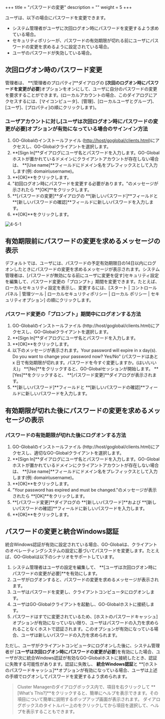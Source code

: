 
+++
title = "パスワードの変更"
description = ""
weight = 5
+++

ユーザは、以下の場合にパスワードを変更できます。

* システム管理者がユーザに次回ログオン時にパスワードを変更するよう求めている場合。
* セキュリティポリシーが、パスワードの有効期限が切れる前にユーザにパスワードの変更を求めるように設定されている場合。
* ユーザのパスワードが失効している場合。

## 次回ログオン時のパスワード変更

管理者は、 **[管理者のプロパティ]**ダイアログの **[次回のログオン時にパスワードを変更が必要**]オプションをオンにして、ユーザに自分のパスワードの変更を要求することができます。(ローカルアカウントの場合、このダイアログにアクセスするには、[マイコンピュータ]、[管理]、[ローカルユーザとグループ]、[ユーザ]、[プロパティ]の順にクリックします)。

### ユーザアカウントに対し[ユーザは次回ログオン時にパスワードの変更が必要]オプションが有効になっている場合のサインイン方法

1. GO-Globalのインストールファイル ([http://host/goglobal/clients.html](http://server/logon.html))にアクセスし、GO-Globalクライアントを選択します。
2. **[Sign In]**ダイアログにユーザ名とパスワードを入力します。GO-Globalホストが置かれているドメインにクライアントアカウントが存在しない場合は、 **[Use name]**フィールドにドメイン名をプレフィックスとして入力します(例: domain\username)。
3. **[OK]**をクリックします。
4. "初回ログオン時にパスワードを変更する必要があります。"のメッセージが示されたら **[OK]**をクリックします。
5. **[パスワードの変更]**ダイアログの **[新しいパスワード]**フィールドと **[新しいパスワードの確認]**フィールドに新しいパスワードを入力します。
6. **[OK]**をクリックします。

![4-5-1](/img/4-5-1.png) 

## 有効期限前にパスワードの変更を求めるメッセージの表示

デフォルトでは、ユーザには、パスワードの予定有効期限日の14日以内にログオンしたときにパスワードの変更を求めるメッセージが表示されます。システム管理者は、[パスワードが無効になる前にユーザに変更を促す]セキュリティ設定を編集して、パスワード変更の「プロンプト」期間を変更できます。たとえば、ローカルセキュリティ設定を表示し、変更するには、[スタート | コントロールパネル | 管理ツール | ローカルセキュリティポリシー | ローカル ポリシー | セキュリティオプション] の順にクリックします。

### パスワード変更の「プロンプト」期間中にログオンする方法

1. GO-Globalのインストールファイル (http://host/goglobal/clients.html)にアクセスし、GO-Globalクライアントを選択します。
2. **[Sign In]**ダイアログにユーザ名とパスワードを入力します。
3. **[OK]**をクリックします。
4. 以下のメッセージが表示されます。Your password will expire in x day(s). Do you want to change your password now? Yes/No" (パスワードはあと x 日で有効期限が切れます。パスワードを今すぐ変更しますか。(はい/いいえ)」 **[No]**をクリックすると、GO-Globalセッションが開始します。 **[Yes]**をクリックすると、 **[パスワード変更]**ダイアログが表示されます。
5. **[新しいパスワード]**フィールドと **[新しいパスワードの確認]**フィールドに新しいパスワードを入力します。

## 有効期限が切れた後にパスワードの変更を求めるメッセージの表示

### パスワードの有効期限が切れた後にログオンする方法

1. GO-Globalのインストールファイル (http://host/goglobal/clients.html)にアクセスし、適切なGO-Globalクライアントを選択します。
2. **[Sign In]**ダイアログにユーザ名とパスワードを入力します。GO-Globalホストが置かれているドメインにクライアントアカウントが存在しない場合は、 **[Use name]**フィールドにドメイン名をプレフィックスとして入力します(例: domain\username)。
3. **[OK]**をクリックします。
4. "Your password has expired and must be changed."のメッセージが表示されたら **[OK]**をクリックします。
5. **[パスワード変更]**ダイアログの **[新しいパスワード]**および **[新しいパスワードの確認]**フィールドに新しいパスワードを入力します。
6. **[OK]**をクリックします。

## パスワードの変更と統合Windows認証

統合Windows認証が有効に設定されている場合、GO-Globalは、クライアントのオペレーティングシステムの設定に基づいてパスワードを変更します。たとえば、GO-Globalは以下のシナリオをサポートしています。

1. システム管理者はユーザの設定を編集して、 **[ユーザは次回ログオン時にパスワードの変更が必要]**を有効にします。
2. ユーザがログオンすると、パスワードの変更を求めるメッセージが表示されます。
3. ユーザはパスワードを変更し、クライアントコンピュータにログオンします。
4. ユーザはGO-Globalクライアントを起動し、GO-Globalホストに接続します。
5. パスワードはすでに変更されているため、[ホストのパスワードキャッシュ]オプションが有効になっていない限り、ユーザはパスワードの入力を求められることなくホストで認証されます。このオプションが有効になっている場合、ユーザは新しいパスワードの入力を求められます。

ただし、ユーザがクライアントコンピュータにログオンした後に、システム管理者が [**ユーザは次回ログオン時にパスワードの変更が必要**]を有効にした場合、ユーザが次に統合Windows認証が有効なGO-Globalホストに接続したとき、認証に失敗する可能性があります。認証に失敗し、 **統合Windows認証**と **[ホストのパスワードキャッシュ]**オプションが有効になっている場合、ユーザは上述の手順でログオンしてパスワードを変更するよう求められます。

>Cluster Managerのダイアログボックス内で、項目を右クリックして **[What's This?]**をクリックすると、簡単にヘルプを表示できます。その項目について簡単に説明するポップアップ画面が表示されます。 ダイアログボックスのタイトルバー上のをクリックしてから項目を選択して、ヘルプを表示することもできます。
